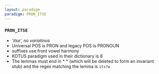 ```yaml
---
layout: paradigm
paradigm: PRON_ITSE
---
```

### ` PRON_ITSE `

* _‘itse’, no variatinos_
* Universal POS is PRON and legacy POS is PRONOUN
* suffixes use front vowel harmony
* KOTUS paradigm used in their dictionary is 8
* The lemmas must end in *  * (which will be deleted to form an invariant stub) and the regex matching the lemma is ` its?e `
